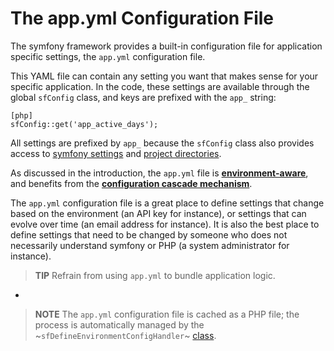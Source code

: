 The app.yml Configuration File
==============================

The symfony framework provides a built-in configuration file for application
specific settings, the `app.yml` configuration file.

This YAML file can contain any setting you want that makes sense for your
specific application. In the code, these settings are available through the
global `sfConfig` class, and keys are prefixed with the `app_` string:

    [php]
    sfConfig::get('app_active_days');

All settings are prefixed by `app_` because the `sfConfig` class also provides
access to [symfony settings](#chapter_03-Configuration-Files-Principles_sub_configuration_settings) and
[project directories](#chapter_03-Configuration-Files-Principles_sub_directories).

As discussed in the introduction, the `app.yml` file is
[**environment-aware**](#chapter_03-Configuration-Files-Principles_sub_environment_awareness), and benefits from
the [**configuration cascade mechanism**](#chapter_03-Configuration-Files-Principles_sub_configuration_cascade).

The `app.yml` configuration file is a great place to define settings that
change based on the environment (an API key for instance), or settings that
can evolve over time (an email address for instance). It is also the best
place to define settings that need to be changed by someone who does not
necessarily understand symfony or PHP (a system administrator for instance).

>**TIP**
>Refrain from using `app.yml` to bundle application logic.

-

>**NOTE**
>The `app.yml` configuration file is cached as a PHP file; the process
>is automatically managed by the ~`sfDefineEnvironmentConfigHandler`~
>[class](#chapter_14-Other-Configuration-Files_sub_config_handlers_yml).
